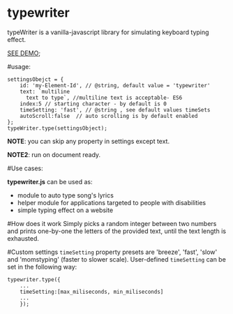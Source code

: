 # typewriter

typeWriter is a vanilla-javascript library for simulating keyboard typing effect.

[SEE DEMO](http://specktator.github.io/typewriter/demo/demo.html);

#usage: 

	settingsObejct = {
	    id: 'my-Element-Id', // @string, default value = 'typewriter'
	    text: `multiline
	      text to type`, //multiline text is acceptable- ES6
	    index:5 // starting character - by default is 0
	    timeSetting: 'fast', // @string , see default values timeSets
	    autoScroll:false  // auto scrolling is by default enabled
    };
	typeWriter.type(settingsObject);

__NOTE__: you can skip any property in settings except text.

__NOTE2__: run on document ready.

#Use cases:

__typewriter.js__ can be used as:
* module to auto type song's lyrics
* helper module for applications targeted to people with disabilities
* simple typing effect on a website

#How does it work
Simply picks a random integer between two numbers and prints one-by-one the letters of the provided text, until the text length is exhausted.

#Custom settings
`timeSetting` property presets are 'breeze', 'fast', 'slow' and 'momstyping' (faster to slower scale). User-defined `timeSetting` can be set in the following way:

	typewriter.type({
		...
		timeSetting:[max_miliseconds, min_miliseconds]
		...
		});

